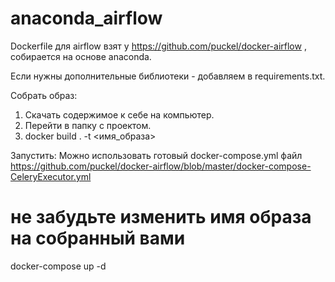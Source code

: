 # anaconda_airflow

Dockerfile для airflow взят у https://github.com/puckel/docker-airflow , собирается на основе anaconda.

Если нужны дополнительные библиотеки - добавляем в requirements.txt.

Собрать образ:
1. Скачать содержимое к себе на компьютер.
2. Перейти в папку с проектом.
3. docker build . -t <имя_образа>

Запустить:
Можно использовать готовый docker-compose.yml файл  https://github.com/puckel/docker-airflow/blob/master/docker-compose-CeleryExecutor.yml
# не забудьте изменить имя образа на собранный вами

docker-compose up -d

